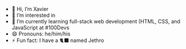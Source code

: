 - 👋 Hi, I’m Xavier
- 👀 I’m interested in 
- 🌱 I’m currently learning full-stack web development (HTML, CSS, and JavaScript at #100Devs
- 😄 Pronouns: he/him/his
- ⚡ Fun fact: I have a 🐈‍⬛ named Jethro

<!---
xnealcarson/xnealcarson is a ✨ special ✨ repository because its `README.md` (this file) appears on your GitHub profile.
You can click the Preview link to take a look at your changes.
--->

